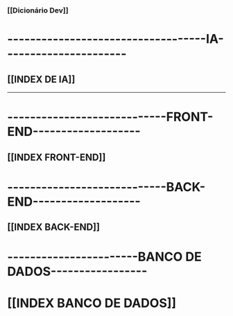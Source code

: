 
###  [[Dicionário Dev]]
# -----------------------------------IA----------------------
## [[INDEX DE IA]]
---
# ----------------------------FRONT-END-------------------
## [[INDEX FRONT-END]]

# ----------------------------BACK-END-------------------
## [[INDEX BACK-END]]

# -----------------------BANCO DE DADOS-----------------
# [[INDEX BANCO DE DADOS]]